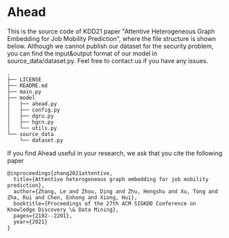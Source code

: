 # Ahead
This is the source code of KDD21 paper "Attentive Heterogeneous Graph Embedding for Job Mobility Prediction", where the file structure is shown below. Although we cannot publish our dataset for the security problem, you can find the input&output format of our model in source_data/dataset.py. Feel free to contact us if you have any issues.

```
.
├── LICENSE
├── README.md
├── main.py
├── model
│   ├── ahead.py
│   ├── config.py
│   ├── dgru.py
│   ├── hgcn.py
│   └── utils.py
└── source_data
    └── dataset.py
```

If you find Ahead useful in your research, we ask that you cite the following paper

```
@inproceedings{zhang2021attentive,
  title={Attentive heterogeneous graph embedding for job mobility prediction},
  author={Zhang, Le and Zhou, Ding and Zhu, Hengshu and Xu, Tong and Zha, Rui and Chen, Enhong and Xiong, Hui},
  booktitle={Proceedings of the 27th ACM SIGKDD Conference on Knowledge Discovery \& Data Mining},
  pages={2192--2201},
  year={2021}
}
```
